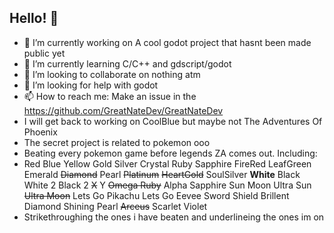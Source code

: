 ## Hello! 👋
- 🔭 I’m currently working on A cool godot project that hasnt been made public yet
- 🌱 I’m currently learning C/C++ and gdscript/godot
- 👯 I’m looking to collaborate on nothing atm
- 🤔 I’m looking for help with godot
- 📫 How to reach me: Make an issue in the https://github.com/GreatNateDev/GreatNateDev
- I will get back to working on CoolBlue but maybe not The Adventures Of Phoenix
- The secret project is related to pokemon ooo
- Beating every pokemon game before legends ZA comes out. Including:
- Red Blue Yellow Gold Silver Crystal Ruby Sapphire FireRed LeafGreen Emerald ~~Diamond~~ Pearl ~~Platinum~~ ~~HeartGold~~ SoulSilver __White__ Black White 2 Black 2 ~~X~~ Y ~~Omega Ruby~~ Alpha Sapphire Sun Moon Ultra Sun ~~Ultra Moon~~ Lets Go Pikachu Lets Go Eevee Sword Shield Brillent Diamond Shining Pearl ~~Arceus~~ Scarlet Violet
- Strikethroughing the ones i have beaten and underlineing the ones im on
